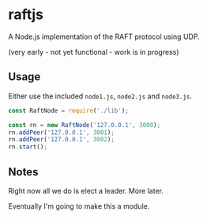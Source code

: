 # raftjs

A Node.js implementation of the RAFT protocol using UDP.

(very early - not yet functional - work is in progress)

## Usage
Either use the included `node1.js`, `node2.js` and `node3.js`.
```js
const RaftNode = require('./lib');

const rn = new RaftNode('127.0.0.1', 3000);
rn.addPeer('127.0.0.1', 3001);
rn.addPeer('127.0.0.1', 3002);
rn.start();
```

## Notes
Right now all we do is elect a leader. More later.

Eventually I'm going to make this a module.
